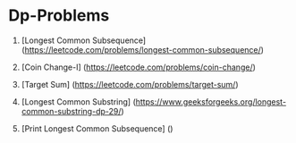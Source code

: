 # Dp-Problems
1) [Longest Common Subsequence] (https://leetcode.com/problems/longest-common-subsequence/)

2) [Coin Change-I] (https://leetcode.com/problems/coin-change/)

3) [Target Sum] (https://leetcode.com/problems/target-sum/)

4) [Longest Common Substring] (https://www.geeksforgeeks.org/longest-common-substring-dp-29/)

5) [Print Longest Common Subsequence] ()
